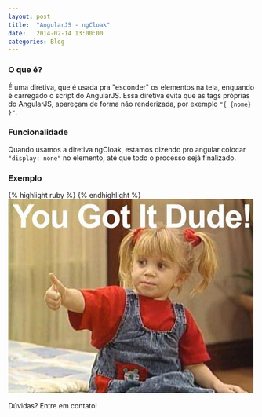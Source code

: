 ```yaml
---
layout: post
title:  "AngularJS - ngCloak"
date:   2014-02-14 13:00:00
categories: Blog
---
```


<h3>O que é?</h3>
É uma diretiva, que é usada pra "esconder" os elementos na tela, enquando é carregado o script do AngularJS. Essa diretiva evita que as tags próprias do AngularJS, apareçam de forma não renderizada, por exemplo <code>"{ {nome} }"</code>.

<h3>Funcionalidade</h3>
Quando usamos a diretiva ngCloak, estamos dizendo pro angular colocar <code>"display: none"</code> no elemento, até que todo o processo sejá finalizado.

<h3>Exemplo</h3>
{% highlight ruby %}
<html>
	<head></head>
	<body ng-clock></body>
</html>
{% endhighlight %}

<img src="/img/posts/belezacara.jpg" />

Dúvidas? Entre em contato!
